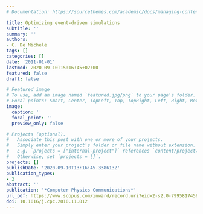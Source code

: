 ```yaml
---
# Documentation: https://sourcethemes.com/academic/docs/managing-content/

title: Optimizing event-driven simulations
subtitle: ''
summary: ''
authors:
- C. De Michele
tags: []
categories: []
date: '2011-01-01'
lastmod: 2020-09-10T15:16:45+02:00
featured: false
draft: false

# Featured image
# To use, add an image named `featured.jpg/png` to your page's folder.
# Focal points: Smart, Center, TopLeft, Top, TopRight, Left, Right, BottomLeft, Bottom, BottomRight.
image:
  caption: ''
  focal_point: ''
  preview_only: false

# Projects (optional).
#   Associate this post with one or more of your projects.
#   Simply enter your project's folder or file name without extension.
#   E.g. `projects = ["internal-project"]` references `content/project/deep-learning/index.md`.
#   Otherwise, set `projects = []`.
projects: []
publishDate: '2020-09-10T13:16:45.338613Z'
publication_types:
- 2
abstract: ''
publication: '*Computer Physics Communications*'
url_pdf: https://www.scopus.com/inward/record.uri?eid=2-s2.0-79958174585&doi=10.1016%2fj.cpc.2010.11.012&partnerID=40&md5=30ae0ca9a579591815d734a55af34ef2
doi: 10.1016/j.cpc.2010.11.012
---
```

